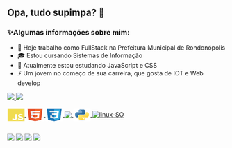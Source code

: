 ## Opa, tudo supimpa? 👋
### ✨Algumas informações sobre mim:

- 🔭 Hoje trabalho como FullStack na Prefeitura Municipal de Rondonópolis
- 🎓 Estou cursando Sistemas de Informação
- 🌱 Atualmente estou estudando JavaScript e CSS
- ⚡ Um jovem no começo de sua carreira, que gosta de IOT e Web develop

 <div>
  <a href="https://github.com/kouthk">
  <img height="170em" src="https://github-readme-stats.vercel.app/api?username=kouthk&show_icons=true&theme=tokyonight&include_all_commits=true&count_private=true"/>
  <img height="170em" src="https://github-readme-stats.vercel.app/api/top-langs/?username=kouthk&layout=compact&langs_count=8&theme=tokyonight"/>
</div>
 <div style="display: inline_block"><br>
  <img align="center" alt="habilidade-JavaScript" height="30" width="40" src="https://raw.githubusercontent.com/devicons/devicon/master/icons/javascript/javascript-plain.svg">
  <img align="center" alt="habilidade-HTML" height="30" width="40" src="https://raw.githubusercontent.com/devicons/devicon/master/icons/html5/html5-original.svg">
  <img align="center" alt="habilidade-CSS" height="30" width="40" src="https://raw.githubusercontent.com/devicons/devicon/master/icons/css3/css3-original.svg">
  <img align="center" src="https://img.icons8.com/fluency/48/000000/arduino.png"/>
  <img align="center" alt="Rafa-Python" height="30" width="40"  src="https://raw.githubusercontent.com/devicons/devicon/master/icons/python/python-original.svg">
  <img align="center" alt="linux-SO"  height="30" width="40" src="https://raw.githubusercontent.com/SP-XD/SP-XD/main/images/linux.gif">
</div>
  
  ##
  
  <div>
  <a href = "https://gitlab.com/Kouthk"><img src="https://img.shields.io/badge/GitLab-530F63?style=for-the-badge&logo=gitlab&logoColor=white" target="_blank"></a>
 	<a href="#" target="_blank"><img src="https://img.shields.io/badge/Steam-000000?style=for-the-badge&logo=steam&logoColor=white" target="_blank"></a>
  <a href="#" target="_blank"><img src="https://img.shields.io/badge/Discord-7289DA?style=for-the-badge&logo=discord&logoColor=white" target="_blank"></a> 
  <a href="https://www.linkedin.com/in/alex-spg/" target="_blank"><img src="https://img.shields.io/badge/-LinkedIn-%230077B5?style=for-the-badge&logo=linkedin&logoColor=white" target="_blank"></a> 
  </div>
